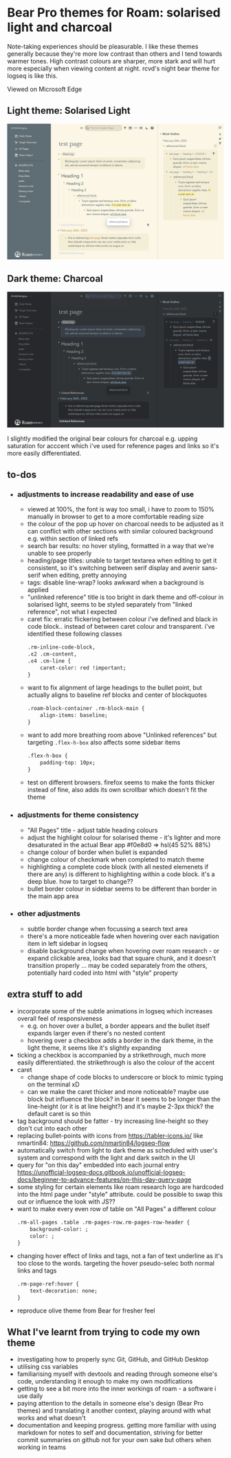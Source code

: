 # Bear Pro themes for Roam: solarised light and charcoal

Note-taking experiences should be pleasurable. I like these themes generally because they're more low contrast than others and I tend towards warmer tones. High contrast colours are sharper, more stark and will hurt more especially when viewing content at night. rcvd's night bear theme for logseq is like this. 

Viewed on Microsoft Edge

## Light theme: Solarised Light

![Solarized Light theme screenshot](solarised-light-theme.png "Solarized Light theme in Roam")

## Dark theme: Charcoal

![Charcoal theme screenshot](charcoal-dark-theme.png "Charcoal dark theme in Roam")

I slightly modified the original bear colours for charcoal e.g. upping saturation for acccent which i've used for reference pages and links so it's more easily differentiated.

## to-dos

- ### adjustments to increase readability and ease of use 
    - viewed at 100%, the font is way too small, i have to zoom to 150% manually in browser to get to a more comfortable reading size
    - the colour of the pop up hover on charcoal needs to be adjusted as it can conflict with other sections with similar coloured background e.g. within section of linked refs
    - search bar results: no hover styling, formatted in a way that we're unable to see properly
    - heading/page titles: unable to target textarea when editing to get it consistent, so it's switching between serif display and avenir sans-serif when editing, pretty annoying
    - tags: disable line-wrap? looks awkward when a background is applied
    - "unlinked reference" title is too bright in dark theme and off-colour in solarised light, seems to be styled separately from "linked reference", not what I expected
    - caret fix: erratic flickering between colour i've defined and black in code block.. instead of between caret colour and transparent. i've identified these following classes
        ```
        .rm-inline-code-block,
        .ͼ2 .cm-content,
        .ͼ4 .cm-line {
            caret-color: red !important;    
        }
        ```
    - want to fix alignment of large headings to the bullet point, but actually aligns to baseline ref blocks and center of blockquotes 
        ```
        .roam-block-container .rm-block-main { 
            align-items: baseline;
        }
        ```
    - want to add more breathing room above "Unlinked references" but targeting `.flex-h-box` also affects some sidebar items
        ```
        .flex-h-box {
            padding-top: 10px;
        }
        ```
    - test on different browsers. firefox seems to make the fonts thicker instead of fine, also adds its own scrollbar which doesn't fit the theme

- ### adjustments for theme consistency
    - "All Pages" title - adjust table heading colours
    - adjust the highlight colour for solarised theme - it's lighter and more desaturated in the actual Bear app #f0e8d0 => hsl(45 52% 88%)
    - change colour of border when bullet is expanded 
    - change colour of checkmark when completed to match theme
    - highlighting a complete code block (with all nested elemenets if there are any) is different to highlighting within a code block. it's a deep blue. how to target to change??
    - bullet border colour in sidebar seems to be different than border in the main app area

- ### other adjustments
    - subtle border change when focussing a search text area
    - there's a more noticeable fade when hovering over each navigation item in left sidebar in logseq
    - disable background change when hovering over roam research - or expand clickable area, looks bad that square chunk, and it doesn't transition properly ... may be coded separately from the others, potentially hard coded into html with "style" property

## extra stuff to add

- incorporate some of the subtle animations in logseq which increases overall feel of responsiveness
    - e.g. on hover over a bullet, a border appears and the bullet itself expands larger even if there's no nested content
    - hovering over a checkbox adds a border in the dark theme, in the light theme, it seems like it's slightly expanding 
- ticking a checkbox is accompanied by a strikethrough, much more easily differentiated. the strikethrough is also the colour of the accent
- caret 
    - change shape of code blocks to underscore or block to mimic typing on the terminal xD 
    - can we make the caret thicker and more noticeable? maybe use block but influence the block? in bear it seems to be longer than the line-height (or it is at line height?) and it's maybe 2-3px thick? the default caret is so thin
- tag background should be fatter - try increasing line-height so they don't cut into each other
- replacing bullet-points with icons from https://tabler-icons.io/ like nmartin84: https://github.com/nmartin84/logseq-flow
- automatically switch from light to dark theme as scheduled with user's system and correspond with the light and dark switch in the UI
- query for "on this day" embedded into each journal entry https://unofficial-logseq-docs.gitbook.io/unofficial-logseq-docs/beginner-to-advance-features/on-this-day-query-page
- some styling for certain elements like roam research logo are hardcoded into the html page under "style" attribute. could be possible to swap this out or influence the look with JS??
- want to make every even row of table on "All Pages" a different colour 
    ```
    .rm-all-pages .table .rm-pages-row.rm-pages-row-header {
        background-color: ;
        color: ;
    }
    ```
- changing hover effect of links and tags, not a fan of text underline as it's too close to the words. targeting the hover pseudo-selec both normal links and tags 
    ```
    .rm-page-ref:hover { 
        text-decoration: none;
    }
    ```
- reproduce olive theme from Bear for fresher feel

## What I've learnt from trying to code my own theme

- investigating how to properly sync Git, GitHub, and GitHub Desktop
- utilising css variables
- familiarising myself with devtools and reading through someone else's code, understanding it enough to make my own modifications
- getting to see a bit more into the inner workings of roam - a software i use daily
- paying attention to the details in someone else's design (Bear Pro themes) and translating it another context, playing around with what works and what doesn't
- documentation and keeping progress. getting more familiar with using markdown for notes to self and documentation, striving for better commit summaries on github not for your own sake but others when working in teams